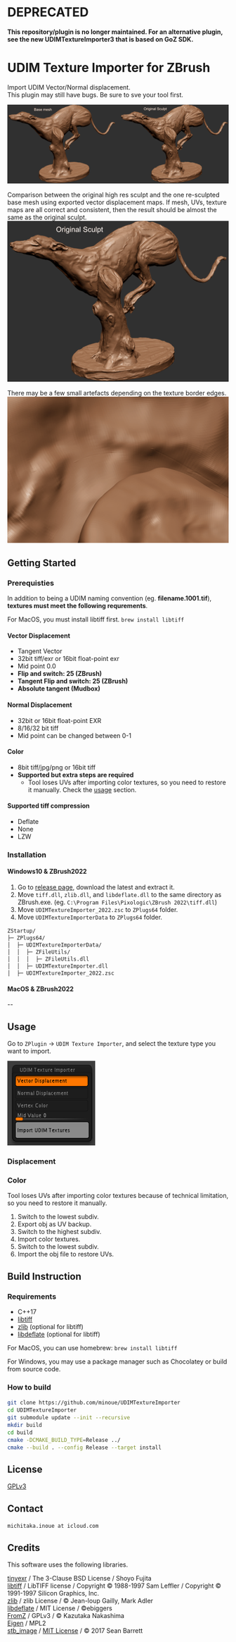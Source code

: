 # DEPRECATED
**This repository/plugin is no longer maintained.
For an alternative plugin, see the new UDIMTextureImporter3 that is based on GoZ SDK.**

# UDIM Texture Importer for ZBrush

Import UDIM Vector/Normal displacement.<br>
This plugin may still have bugs. Be sure to sve your tool first.

![img](./img/demo.gif)

Comparison between the original high res sculpt and the one re-sculpted base mesh using exported vector displacement maps.
If mesh, UVs, texture maps are all correct and consistent, then the result should be almost the same as the original sculpt.
![img_compare](./img/compare.gif)

There may be a few small artefacts depending on the texture border edges.
![img_compare](./img/edge.gif)

## Getting Started

### Prerequisties

In addition to being a UDIM naming convention (eg. **filename.1001.tif**), **textures must meet the following requrements**.

For MacOS, you must install libtiff first. `brew install libtiff` 

#### Vector Displacement

* Tangent Vector
* 32bit tiff/exr or 16bit float-point exr
* Mid point 0.0
* **Flip and switch: 25 (ZBrush)**
* **Tangent Flip and switch: 25 (ZBrush)**
* **Absolute tangent (Mudbox)**

#### Normal Displacement
* 32bit or 16bit float-point EXR
* 8/16/32 bit tiff
* Mid point can be changed between 0-1

#### Color
* 8bit tiff/jpg/png or 16bit tiff
* **Supported but extra steps are required**
    * Tool loses UVs after importing color textures, so you need to restore it manually. Check the [usage](#usage) section.

#### Supported tiff compression
* Deflate
* None
* LZW

### Installation

#### Windows10 & ZBrush2022
1. Go to [release page](https://github.com/minoue/UDIMTextureImporter/releases), download the latest and extract it.
2. Move `tiff.dll`, `zlib.dll`, and `libdeflate.dll` to the same directory as ZBrush.exe. (eg. `C:\Program Files\Pixologic\ZBrush 2022\tiff.dll`) 
3. Move `UDIMTextureImporter_2022.zsc` to `ZPlugs64` folder.
4. Move `UDIMTextureImporterData` to `ZPlugs64` folder.

```
ZStartup/
├─ ZPlugs64/
│  ├─ UDIMTextureImporterData/
│  │  ├─ ZFileUtils/
│  │  │  ├─ ZFileUtils.dll
│  │  ├─ UDIMTextureImporter.dll
│  ├─ UDIMTextureImporter_2022.zsc
```

#### MacOS & ZBrush2022
--

## Usage
Go to `ZPlugin` -> `UDIM Texture Importer`, and select the texture type you want to import.

<img src="./img/menu.png" alt= “” width="200">

### Displacement

### Color
Tool loses UVs after importing color textures because of technical limitation, so you need to restore it manually.

1. Switch to the lowest subdiv.
2. Export obj as UV backup.
3. Switch to the highest subdiv.
4. Import color textures.
5. Switch to the lowest subdiv.
6. Import the obj file to restore UVs.

## Build Instruction

### Requirements

* C++17
* [libtiff](http://www.libtiff.org)
* [zlib](https://www.zlib.net/) (optional for libtiff)
* [libdeflate](https://github.com/ebiggers/libdeflate) (optional for libtiff)

For MacOS, you can use homebrew: `brew install libtiff`

For Windows, you may use a package manager such as Chocolatey or build from source code.

### How to build

```sh
git clone https://github.com/minoue/UDIMTextureImporter
cd UDIMTextureImporter
git submodule update --init --recursive
mkdir build
cd build
cmake -DCMAKE_BUILD_TYPE=Release ../
cmake --build . --config Release --target install
```

## License
[GPLv3](./LICENSE)

## Contact

`michitaka.inoue at icloud.com`


## Credits
This software uses the following libraries.

[tinyexr](https://github.com/syoyo/tinyexr) / The 3-Clause BSD License / Shoyo Fujita <br>
[libtiff](http://www.libtiff.org) / LibTIFF license / Copyright © 1988-1997 Sam Leffler / Copyright © 1991-1997 Silicon Graphics, Inc. <br>
[zlib](https://www.zlib.net) / zlib License / © Jean-loup Gailly, Mark Adler <br>
[libdeflate](https://github.com/ebiggers/libdeflate) / MIT License / ©ebiggers <br>
[FromZ](https://github.com/n-taka/FromZ) / GPLv3  / © Kazutaka Nakashima <br>
[Eigen](https://eigen.tuxfamily.org/) / MPL2 <br>
[stb_image](https://github.com/nothings/stb) / [MIT License](https://github.com/nothings/stb/blob/master/LICENSE) / © 2017 Sean Barrett <br>

